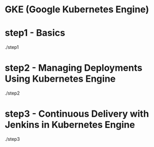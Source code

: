# GKE (Google Kubernetes Engine)

# step1 - Basics
./step1
# step2 - Managing Deployments Using Kubernetes Engine
./step2

# step3 - Continuous Delivery with Jenkins in Kubernetes Engine
./step3
